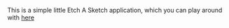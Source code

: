 This is a simple little Etch A Sketch application, which you can play around with [here](https://calebl42.github.io/etch-a-sketch)
